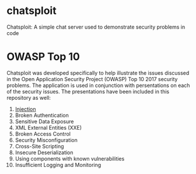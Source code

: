 # chatsploit
Chatsploit: A simple chat server used to demonstrate security problems in code

# OWASP Top 10
Chatsploit was developed specifically to help illustrate the issues discussed in the
Open Application Security Project (OWASP) Top 10 2017 security problems. The application
is used in conjunction with persentations on each of the security issues. The
presentations have been included in this repository as well:

1. [Injection](https://github.com/johnhaldeman/chatsploit/blob/master/Injection.pdf)
2. Broken Authentication
3. Sensitive Data Exposure
4. XML External Entities (XXE)
5. Broken Access Control
6. Security Misconfiguration
7. Cross-Site Scripting
8. Insecure Deserialization
9. Using components with known vulnerabilities
10. Insufficient Logging and Monitoring


